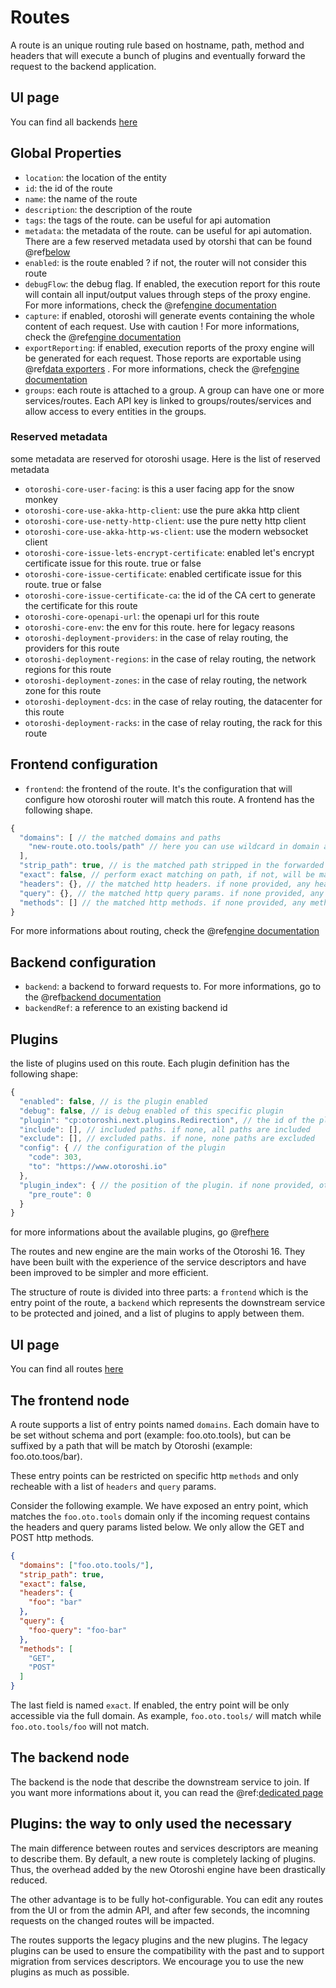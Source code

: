 # Routes

A route is an unique routing rule based on hostname, path, method and headers that will execute a bunch of plugins and eventually forward the request to the backend application.

## UI page

You can find all backends [here](http://otoroshi.oto.tools:8080/bo/dashboard/routes)

## Global Properties

* `location`: the location of the entity
* `id`: the id of the route
* `name`: the name of the route
* `description`: the description of the route
* `tags`: the tags of the route. can be useful for api automation
* `metadata`: the metadata of the route. can be useful for api automation. There are a few reserved metadata used by otorshi that can be found @ref[below](./routes.md#reserved-metadata)
* `enabled`: is the route enabled ? if not, the router will not consider this route
* `debugFlow`: the debug flag. If enabled, the execution report for this route will contain all input/output values through steps of the proxy engine. For more informations, check the @ref[engine documentation](../topics/engine.md#reporting)
* `capture`: if enabled, otoroshi will generate events containing the whole content of each request. Use with caution ! For more informations, check the @ref[engine documentation](../topics/engine.md#http-traffic-capture)
* `exportReporting`: if enabled, execution reports of the proxy engine will be generated for each request. Those reports are exportable using @ref[data exporters](./data-exporters.md) . For more informations, check the @ref[engine documentation](../topics/engine.md#reporting)
* `groups`: each route is attached to a group. A group can have one or more services/routes. Each API key is linked to groups/routes/services and allow access to every entities in the groups.

### Reserved metadata

some metadata are reserved for otoroshi usage. Here is the list of reserved metadata

* `otoroshi-core-user-facing`: is this a user facing app for the snow monkey
* `otoroshi-core-use-akka-http-client`: use the pure akka http client
* `otoroshi-core-use-netty-http-client`: use the pure netty http client
* `otoroshi-core-use-akka-http-ws-client`: use the modern websocket client
* `otoroshi-core-issue-lets-encrypt-certificate`: enabled let's encrypt certificate issue for this route. true or false
* `otoroshi-core-issue-certificate`: enabled certificate issue for this route. true or false
* `otoroshi-core-issue-certificate-ca`: the id of the CA cert to generate the certificate for this route
* `otoroshi-core-openapi-url`: the openapi url for this route
* `otoroshi-core-env`: the env for this route. here for legacy reasons
* `otoroshi-deployment-providers`: in the case of relay routing, the providers for this route
* `otoroshi-deployment-regions`: in the case of relay routing, the network regions for this route
* `otoroshi-deployment-zones`: in the case of relay routing, the network zone for this route 
* `otoroshi-deployment-dcs`: in the case of relay routing, the datacenter for this route 
* `otoroshi-deployment-racks`: in the case of relay routing, the  rack for this route 

## Frontend configuration

* `frontend`: the frontend of the route. It's the configuration that will configure how otoroshi router will match this route. A frontend has the following shape. 

```javascript
{
  "domains": [ // the matched domains and paths
    "new-route.oto.tools/path" // here you can use wildcard in domain and path, also you can use named path params
  ],
  "strip_path": true, // is the matched path stripped in the forwarded request
  "exact": false, // perform exact matching on path, if not, will be matched on /path*
  "headers": {}, // the matched http headers. if none provided, any header will be matched
  "query": {}, // the matched http query params. if none provided, any query params will be matched
  "methods": [] // the matched http methods. if none provided, any method will be matched
}
```

For more informations about routing, check the @ref[engine documentation](../topics/engine.md#routing)

## Backend configuration

* `backend`: a backend to forward requests to. For more informations, go to the @ref[backend documentation](./backends.md)
* `backendRef`: a reference to an existing backend id

## Plugins

the liste of plugins used on this route. Each plugin definition has the following shape:

```javascript
{
  "enabled": false, // is the plugin enabled
  "debug": false, // is debug enabled of this specific plugin
  "plugin": "cp:otoroshi.next.plugins.Redirection", // the id of the plugin
  "include": [], // included paths. if none, all paths are included
  "exclude": [], // excluded paths. if none, none paths are excluded
  "config": { // the configuration of the plugin
    "code": 303,
    "to": "https://www.otoroshi.io"
  },
  "plugin_index": { // the position of the plugin. if none provided, otoroshi will use the order in the plugin array
    "pre_route": 0
  }
}
```

for more informations about the available plugins, go @ref[here](../plugins/built-in-plugins.md)

The routes and new engine are the main works of the Otoroshi 16. They have been built with the experience of the service descriptors and have been improved to be simpler and more efficient.

The structure of route is divided into three parts: a `frontend` which is the entry point of the route, a `backend` which represents the downstream service to be protected and joined, and a list of plugins to apply between them.

## UI page

You can find all routes [here](http://otoroshi.oto.tools:8080/bo/dashboard/routes)

## The frontend node

A route supports a list of entry points named `domains`. Each domain have to be set without schema and port (example: foo.oto.tools), but can be suffixed by a path that will be match by Otoroshi (example: foo.oto.toos/bar).

These entry points can be restricted on specific http `methods` and only recheable with a list of `headers` and `query` params. 

Consider the following example. We have exposed an entry point, which matches the `foo.oto.tools` domain only if the incoming request contains the headers and query params listed below. We only allow the GET and POST http methods.

````json
{
  "domains": ["foo.oto.tools/"],
  "strip_path": true,
  "exact": false,
  "headers": {
    "foo": "bar"
  },
  "query": {
    "foo-query": "foo-bar"
  },
  "methods": [
    "GET",
    "POST"
  ]
}
````

The last field is named `exact`. If enabled, the entry point will be only accessible via the full domain. As example, `foo.oto.tools/` will match while `foo.oto.tools/foo` will not match.

## The backend node

The backend is the node that describe the downstream service to join. If you want more informations about it, you can read the @ref:[dedicated page](./backends.md)

## Plugins: the way to only used the necessary

The main difference between routes and services descriptors are meaning to describe them. By default, a new route is completely lacking of plugins. Thus, the overhead added by the new Otoroshi engine have been drastically reduced. 

The other advantage is to be fully hot-configurable. You can edit any routes from the UI or from the admin API, and after few seconds, the incomning requests on the changed routes will be impacted.

The routes supports the legacy plugins and the new plugins. The legacy plugins can be used to ensure the compatibility with the past and to support migration from services descriptors. We encourage you to use the new plugins as much as possible.



